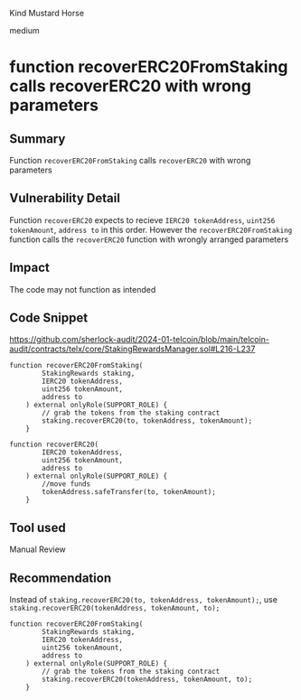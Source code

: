 Kind Mustard Horse

medium

# function recoverERC20FromStaking calls recoverERC20 with wrong parameters

## Summary
Function `recoverERC20FromStaking` calls `recoverERC20` with wrong parameters

## Vulnerability Detail
Function `recoverERC20` expects to recieve `IERC20 tokenAddress`, `uint256 tokenAmount`, `address to` in this order. However the `recoverERC20FromStaking` function calls the `recoverERC20` function with wrongly arranged parameters
## Impact
The code may not function as intended

## Code Snippet
https://github.com/sherlock-audit/2024-01-telcoin/blob/main/telcoin-audit/contracts/telx/core/StakingRewardsManager.sol#L216-L237
``` solidity
function recoverERC20FromStaking(
        StakingRewards staking,
        IERC20 tokenAddress,
        uint256 tokenAmount,
        address to
    ) external onlyRole(SUPPORT_ROLE) {
        // grab the tokens from the staking contract
        staking.recoverERC20(to, tokenAddress, tokenAmount);
    }

function recoverERC20(
        IERC20 tokenAddress,
        uint256 tokenAmount,
        address to
    ) external onlyRole(SUPPORT_ROLE) {
        //move funds
        tokenAddress.safeTransfer(to, tokenAmount);
    }
```
## Tool used
Manual Review

## Recommendation
Instead of `staking.recoverERC20(to, tokenAddress, tokenAmount);`, use `staking.recoverERC20(tokenAddress, tokenAmount, to);`
``` solidity
function recoverERC20FromStaking(
        StakingRewards staking,
        IERC20 tokenAddress,
        uint256 tokenAmount,
        address to
    ) external onlyRole(SUPPORT_ROLE) {
        // grab the tokens from the staking contract
        staking.recoverERC20(tokenAddress, tokenAmount, to);
    }
```